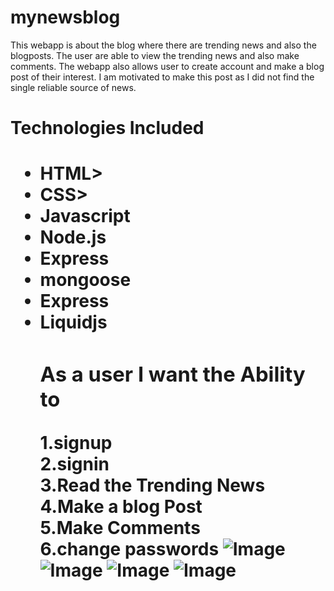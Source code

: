 # mynewsblog


This webapp is about the  blog where there are trending news and also the blogposts. The user are able to view the trending news and also make comments. The webapp also allows user to create account and make a blog post of their interest. I am motivated to make this post as I did not find the  single reliable source of news.


<h1> Technologies Included<h1/>
</hr>

<ul>
<li>HTML></li>
<li>CSS></li>
<li>Javascript</li>
<li>Node.js</li>
<li>Express</li>
<li>mongoose</li>
<li>Express</li>
<li>Liquidjs</li>

</hr>

<h3>
As a user I want the Ability to </h3>

1.signup</br>
2.signin</br>
3.Read the Trending News</br>
4.Make a blog Post</br>
5.Make Comments </br>
6.change passwords
![Image](images/IMG_3887.png)
![Image](images/IMG_3888.png)
![Image](images/IMG_3889.png)
![Image](images/IMG_3890.png)